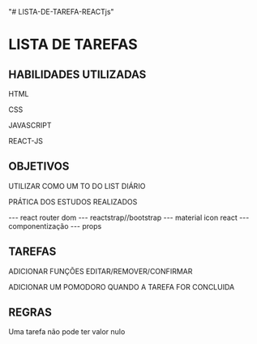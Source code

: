 "# LISTA-DE-TAREFA-REACTjs" 
<h1>LISTA DE TAREFAS</h1>

<h2>HABILIDADES UTILIZADAS</h2>

<p>HTML</p>
<P>CSS</p>
<p>JAVASCRIPT</p>
<p>REACT-JS</p>  <!-- framework/biblioteca Javascript <!-->

<h2>OBJETIVOS</h2>

<p>UTILIZAR COMO UM TO DO LIST DIÁRIO</p>
<p>PRÁTICA DOS ESTUDOS REALIZADOS</p>
--- react router dom   
--- reactstrap//bootstrap
--- material icon react
--- componentização
--- props

<h2>TAREFAS</h2>
<p>ADICIONAR FUNÇÕES EDITAR/REMOVER/CONFIRMAR</p>
<p>ADICIONAR UM POMODORO QUANDO A TAREFA FOR CONCLUIDA</p>


<h2>REGRAS</h2>
<p>Uma tarefa não pode ter valor nulo</p>